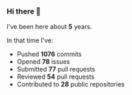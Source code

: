 ### Hi there 👋

I've been here about **5** years.

In that time I've:

- Pushed **1076** commits
- Opened **78** issues
- Submitted **77** pull requests
- Reviewed **54** pull requests
- Contributed to **28** public repositories

<!-- ![My scrobbles](https://lastfm-recently-played.vercel.app/api?user=dotdub) -->
